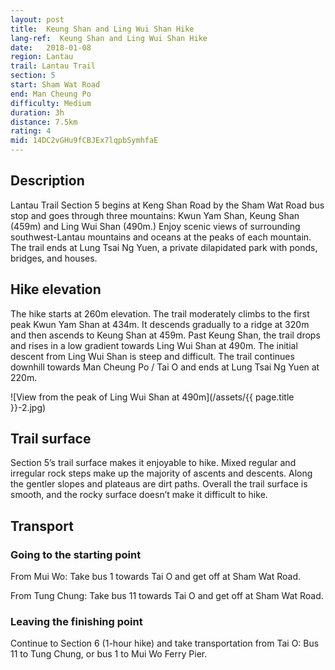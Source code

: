```yaml
---
layout: post
title:  Keung Shan and Ling Wui Shan Hike
lang-ref:  Keung Shan and Ling Wui Shan Hike
date:   2018-01-08
region: Lantau
trail: Lantau Trail
section: 5
start: Sham Wat Road
end: Man Cheung Po
difficulty: Medium
duration: 3h
distance: 7.5km
rating: 4
mid: 14DC2vGHu9fCBJEx7lqpbSymhfaE
---
```

## Description

Lantau Trail Section 5 begins at Keng Shan Road by the Sham Wat Road bus stop and goes through three mountains: Kwun Yam Shan, Keung Shan (459m) and Ling Wui Shan (490m.) Enjoy scenic views of surrounding southwest-Lantau mountains and oceans at the peaks of each mountain. The trail ends at Lung Tsai Ng Yuen, a private dilapidated park with ponds, bridges, and houses.

## Hike elevation

The hike starts at 260m elevation. The trail moderately climbs to the first peak Kwun Yam Shan at 434m. It descends gradually to a ridge at 320m and then ascends to Keung Shan at 459m. Past Keung Shan, the trail drops and rises in a low gradient towards Ling Wui Shan at 490m. The initial descent from Ling Wui Shan is steep and difficult. The trail continues downhill towards Man Cheung Po / Tai O and ends at Lung Tsai Ng Yuen at 220m.

![View from the peak of Ling Wui Shan at 490m](/assets/{{ page.title }}-2.jpg)

## Trail surface

Section 5’s trail surface makes it enjoyable to hike. Mixed regular and irregular rock steps make up the majority of ascents and descents. Along the gentler slopes and plateaus are dirt paths. Overall the trail surface is smooth, and the rocky surface doesn’t make it difficult to hike.

## Transport

### Going to the starting point

From Mui Wo: Take bus 1 towards Tai O and get off at Sham Wat Road.

From Tung Chung: Take bus 11 towards Tai O and get off at Sham Wat Road.

### Leaving the finishing point

Continue to Section 6 (1-hour hike) and take transportation from Tai O:
Bus 11 to Tung Chung, or bus 1 to Mui Wo Ferry Pier.